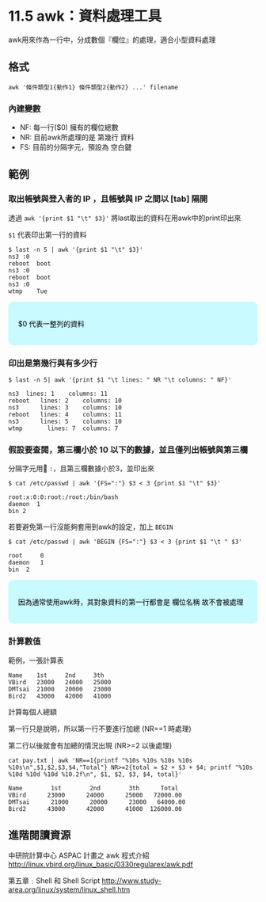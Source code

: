 # 11.5 awk：資料處理工具

awk用來作為一行中，分成數個『欄位』的處理，適合小型資料處理

## 格式

```
awk '條件類型1{動作1} 條件類型2{動作2} ...' filename
```

### 內建變數

* NF: 每一行($0) 擁有的欄位總數
* NR: 目前awk所處理的是 第幾行 資料
* FS: 目前的分隔字元，預設為 空白鍵

## 範例

### 取出帳號與登入者的 IP ，且帳號與 IP 之間以 [tab] 隔開

透過 `awk '{print $1 "\t" $3}'` 將last取出的資料在用awk中的print印出來

`$1` 代表印出第一行的資料

```
$ last -n 5 | awk '{print $1 "\t" $3}'
ns3	:0
reboot	boot
ns3	:0
reboot	boot
ns3	:0
wtmp	Tue
```


<div style="
border-radius: 10px;
padding: 20px;
background-color: #C8FAFF;
color: black;
margin-bottom: 15px;
">

$0 代表一整列的資料
</div>

### 印出是第幾行與有多少行

```
$ last -n 5| awk '{print $1 "\t lines: " NR "\t columns: " NF}'

ns3	 lines: 1	 columns: 11
reboot	 lines: 2	 columns: 10
ns3	     lines: 3	 columns: 10
reboot	 lines: 4	 columns: 11
ns3	     lines: 5	 columns: 10
wtmp	   lines: 7	 columns: 7
```

### 假設要查閱，第三欄小於 10 以下的數據，並且僅列出帳號與第三欄

分隔字元用 `:`，且第三欄數據小於3，並印出來

```
$ cat /etc/passwd | awk '{FS=":"} $3 < 3 {print $1 "\t" $3}'

root:x:0:0:root:/root:/bin/bash	
daemon	1
bin	2
```

若要避免第一行沒能夠套用到awk的設定，加上 `BEGIN`

```
$ cat /etc/passwd | awk 'BEGIN {FS=":"} $3 < 3 {print $1 "\t " $3'

root	 0
daemon	 1
bin	 2
```

<div style="
border-radius: 10px;
padding: 20px;
background-color: #C8FAFF;
color: black;
margin-bottom: 15px;
">

因為通常使用awk時，其對象資料的第一行都會是 欄位名稱 故不會被處理

</div>

### 計算數值

範例，一張計算表
```
Name    1st     2nd     3th
VBird   23000   24000   25000
DMTsai  21000   20000   23000
Bird2   43000   42000   41000
```

計算每個人總額

第一行只是說明，所以第一行不要進行加總 (NR==1 時處理)

第二行以後就會有加總的情況出現 (NR>=2 以後處理)

```
cat pay.txt | awk 'NR==1{printf "%10s %10s %10s %10s %10s\n",$1,$2,$3,$4,"Total"} NR>=2{total = $2 + $3 + $4; printf "%10s %10d %10d %10d %10.2f\n", $1, $2, $3, $4, total}'

Name        1st        2nd        3th      Total
VBird      23000      24000      25000   72000.00
DMTsai      21000      20000      23000   64000.00
Bird2      43000      42000      41000  126000.00
```

## 進階閱讀資源

中研院計算中心 ASPAC 計畫之 awk 程式介紹
http://linux.vbird.org/linux_basic/0330regularex/awk.pdf

第五章﹕Shell 和 Shell Script
http://www.study-area.org/linux/system/linux_shell.htm